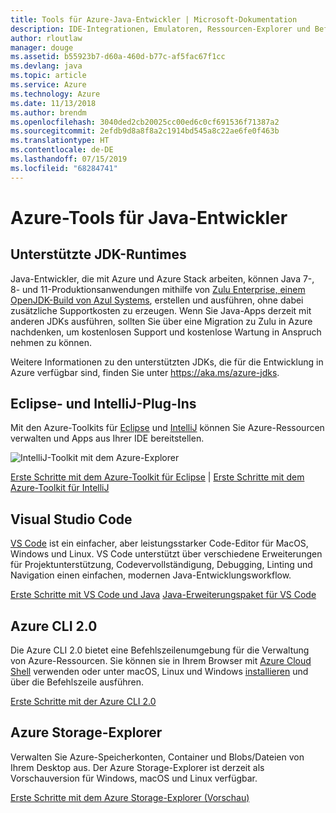 ```yaml
---
title: Tools für Azure-Java-Entwickler | Microsoft-Dokumentation
description: IDE-Integrationen, Emulatoren, Ressourcen-Explorer und Befehlszeilenschnittstellen für Java-Entwickler, die in Azure arbeiten.
author: rloutlaw
manager: douge
ms.assetid: b55923b7-d60a-460d-b77c-af5fac67f1cc
ms.devlang: java
ms.topic: article
ms.service: Azure
ms.technology: Azure
ms.date: 11/13/2018
ms.author: brendm
ms.openlocfilehash: 3040ded2cb20025cc00ed6c0cf691536f71387a2
ms.sourcegitcommit: 2efdb9d8a8f8a2c1914bd545a8c22ae6fe0f463b
ms.translationtype: HT
ms.contentlocale: de-DE
ms.lasthandoff: 07/15/2019
ms.locfileid: "68284741"
---
```

# <a name="azure-tools-for-java-developers"></a>Azure-Tools für Java-Entwickler

## <a name="supported-jdk-runtimes"></a>Unterstützte JDK-Runtimes

Java-Entwickler, die mit Azure und Azure Stack arbeiten, können Java 7-, 8- und 11-Produktionsanwendungen mithilfe von [Zulu Enterprise, einem OpenJDK-Build von Azul Systems](https://www.azul.com/downloads/azure-only/zulu/), erstellen und ausführen, ohne dabei zusätzliche Supportkosten zu erzeugen. Wenn Sie Java-Apps derzeit mit anderen JDKs ausführen, sollten Sie über eine Migration zu Zulu in Azure nachdenken, um kostenlosen Support und kostenlose Wartung in Anspruch nehmen zu können. 

Weitere Informationen zu den unterstützten JDKs, die für die Entwicklung in Azure verfügbar sind, finden Sie unter <https://aka.ms/azure-jdks>.

## <a name="eclipse-and-intellij-plugins"></a>Eclipse- und IntelliJ-Plug-Ins

Mit den Azure-Toolkits für [Eclipse](eclipse/azure-toolkit-for-eclipse.md) und [IntelliJ](intellij/azure-toolkit-for-intellij.md) können Sie Azure-Ressourcen verwalten und Apps aus Ihrer IDE bereitstellen.   

![IntelliJ-Toolkit mit dem Azure-Explorer](media/intelliJ-azure-explorer.png)

[Erste Schritte mit dem Azure-Toolkit für Eclipse](https://docs.microsoft.com/azure/app-service-web/app-service-web-eclipse-create-hello-world-web-app) | [Erste Schritte mit dem Azure-Toolkit für IntelliJ](https://docs.microsoft.com/azure/app-service-web/app-service-web-intellij-create-hello-world-web-app) 

## <a name="visual-studio-code"></a>Visual Studio Code

[VS Code](https://code.visualstudio.com/) ist ein einfacher, aber leistungsstarker Code-Editor für MacOS, Windows und Linux. VS Code unterstützt über verschiedene Erweiterungen für Projektunterstützung, Codevervollständigung, Debugging, Linting und Navigation einen einfachen, modernen Java-Entwicklungsworkflow.

[Erste Schritte mit VS Code und Java](https://code.visualstudio.com/docs/java)
[Java-Erweiterungspaket für VS Code](https://code.visualstudio.com/docs/java/extensions)  

## <a name="azure-cli-20"></a>Azure CLI 2.0

Die Azure CLI 2.0 bietet eine Befehlszeilenumgebung für die Verwaltung von Azure-Ressourcen. Sie können sie in Ihrem Browser mit [Azure Cloud Shell](https://docs.microsoft.com/azure/cloud-shell/overview) verwenden oder unter macOS, Linux und Windows [installieren](https://docs.microsoft.com/cli/azure/install-azure-cli) und über die Befehlszeile ausführen.

[Erste Schritte mit der Azure CLI 2.0](https://docs.microsoft.com/cli/azure/get-started-with-azure-cli)

## <a name="azure-storage-explorer"></a>Azure Storage-Explorer 

Verwalten Sie Azure-Speicherkonten, Container und Blobs/Dateien von Ihrem Desktop aus. Der Azure Storage-Explorer ist derzeit als Vorschauversion für Windows, macOS und Linux verfügbar.

[Erste Schritte mit dem Azure Storage-Explorer (Vorschau)](https://docs.microsoft.com/azure/vs-azure-tools-storage-manage-with-storage-explorer)
